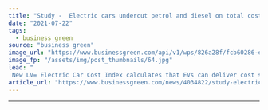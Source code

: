 ```yaml
---
title: "Study -  Electric cars undercut petrol and diesel on total cost of ownership"
date: "2021-07-22"
tags: 
  - business green
source: "business green"
image_url: "https://www.businessgreen.com/api/v1/wps/826a28f/fcb60286-ef99-4258-a0cf-a748959d8ccb/4/iStock-1182744070-185x114.jpg"
image_fp: "/assets/img/post_thumbnails/64.jpg"
lead: "
 New LV= Electric Car Cost Index calculates that EVs can deliver cost savings compared to their internal combustion engine counterparts ..."
article_url: "https://www.businessgreen.com/news/4034822/study-electric-cars-undercut-petrol-diesel-total-cost-ownership"
---
```


---

